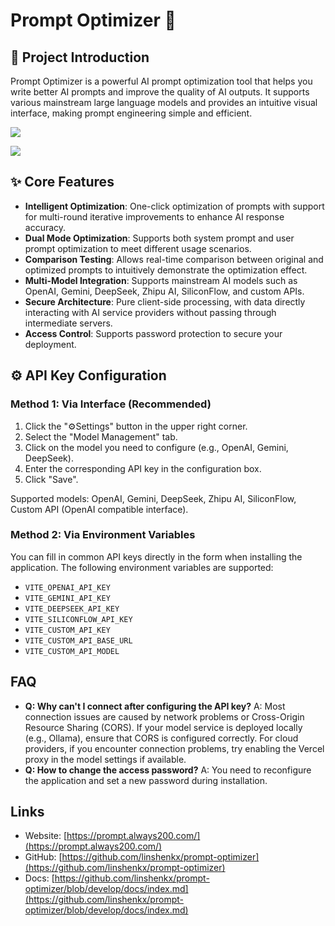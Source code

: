 # Prompt Optimizer 🚀

## 📖 Project Introduction
Prompt Optimizer is a powerful AI prompt optimization tool that helps you write better AI prompts and improve the quality of AI outputs. It supports various mainstream large language models and provides an intuitive visual interface, making prompt engineering simple and efficient.


![](https://cdn.jsdelivr.net/gh/xiaoY233/PicList@main/public/assets/prompt-optimizer.png)

![](https://img.shields.io/badge/Copyright-arch3rPro-ff9800?style=flat&logo=github&logoColor=white)


## ✨ Core Features
- **Intelligent Optimization**: One-click optimization of prompts with support for multi-round iterative improvements to enhance AI response accuracy.
- **Dual Mode Optimization**: Supports both system prompt and user prompt optimization to meet different usage scenarios.
- **Comparison Testing**: Allows real-time comparison between original and optimized prompts to intuitively demonstrate the optimization effect.
- **Multi-Model Integration**: Supports mainstream AI models such as OpenAI, Gemini, DeepSeek, Zhipu AI, SiliconFlow, and custom APIs.
- **Secure Architecture**: Pure client-side processing, with data directly interacting with AI service providers without passing through intermediate servers.
- **Access Control**: Supports password protection to secure your deployment.

## ⚙️ API Key Configuration
### Method 1: Via Interface (Recommended)
1. Click the "⚙️Settings" button in the upper right corner.
2. Select the "Model Management" tab.
3. Click on the model you need to configure (e.g., OpenAI, Gemini, DeepSeek).
4. Enter the corresponding API key in the configuration box.
5. Click "Save".

Supported models: OpenAI, Gemini, DeepSeek, Zhipu AI, SiliconFlow, Custom API (OpenAI compatible interface).

### Method 2: Via Environment Variables
You can fill in common API keys directly in the form when installing the application. The following environment variables are supported:
- `VITE_OPENAI_API_KEY`
- `VITE_GEMINI_API_KEY`
- `VITE_DEEPSEEK_API_KEY`
- `VITE_SILICONFLOW_API_KEY`
- `VITE_CUSTOM_API_KEY`
- `VITE_CUSTOM_API_BASE_URL`
- `VITE_CUSTOM_API_MODEL`

## FAQ
- **Q: Why can't I connect after configuring the API key?**
  A: Most connection issues are caused by network problems or Cross-Origin Resource Sharing (CORS). If your model service is deployed locally (e.g., Ollama), ensure that CORS is configured correctly. For cloud providers, if you encounter connection problems, try enabling the Vercel proxy in the model settings if available.
- **Q: How to change the access password?**
  A: You need to reconfigure the application and set a new password during installation.

## Links
- Website: [https://prompt.always200.com/](https://prompt.always200.com/)
- GitHub: [https://github.com/linshenkx/prompt-optimizer](https://github.com/linshenkx/prompt-optimizer)
- Docs: [https://github.com/linshenkx/prompt-optimizer/blob/develop/docs/index.md](https://github.com/linshenkx/prompt-optimizer/blob/develop/docs/index.md) 